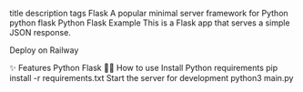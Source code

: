 title	description	tags
Flask
A popular minimal server framework for Python
python
flask
Python Flask Example
This is a Flask app that serves a simple JSON response.

Deploy on Railway

✨ Features
Python
Flask
💁‍♀️ How to use
Install Python requirements pip install -r requirements.txt
Start the server for development python3 main.py

